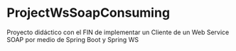 # ProjectWsSoapConsuming
Proyecto didáctico con el FIN de implementar un Cliente de un Web Service SOAP por medio de Spring Boot y Spring WS
